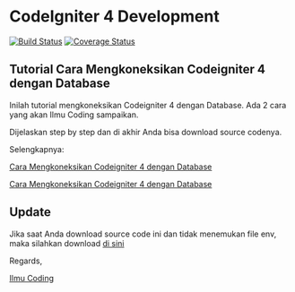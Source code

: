 # CodeIgniter 4 Development

[![Build Status](https://travis-ci.org/codeigniter4/CodeIgniter4.svg?branch=develop)](https://travis-ci.org/codeigniter4/CodeIgniter4)
[![Coverage Status](https://coveralls.io/repos/github/codeigniter4/CodeIgniter4/badge.svg?branch=develop)](https://coveralls.io/github/codeigniter4/CodeIgniter4?branch=develop)
<br>

## Tutorial Cara Mengkoneksikan Codeigniter 4 dengan Database

Inilah tutorial mengkoneksikan Codeigniter 4 dengan Database. Ada 2 cara yang akan Ilmu Coding sampaikan.

Dijelaskan step by step dan di akhir Anda bisa download source codenya.

Selengkapnya: 

[Cara Mengkoneksikan Codeigniter 4 dengan Database](https://ilmucoding.com/codeigniter-4-database/)

[Cara Mengkoneksikan Codeigniter 4 dengan Database](https://ilmucoding.com/codeigniter-4-database/)

## Update

Jika saat Anda download source code ini dan tidak menemukan file env, maka silahkan download [di sini](https://gist.github.com/wildanfuady/fd72222e543473054bdeea682f863c5a)

Regards,

[Ilmu Coding](https://ilmucoding.com)
